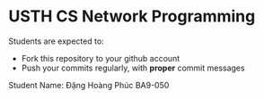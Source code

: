 USTH CS Network Programming
=====================================

Students are expected to:
* Fork this repository to your github account
* Push your commits regularly, with **proper** commit messages

Student Name: Đặng Hoàng Phúc BA9-050
